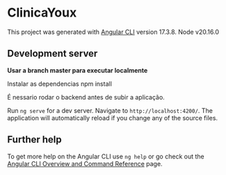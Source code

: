 # ClinicaYoux

This project was generated with [Angular CLI](https://github.com/angular/angular-cli) version 17.3.8.
Node v20.16.0

## Development server
**Usar a branch master para executar localmente**

Instalar as dependencias 
npm install 

É nessario rodar o backend antes de subir a aplicação. <br>

Run `ng serve` for a dev server. Navigate to `http://localhost:4200/`. The application will automatically reload if you change any of the source files.



## Further help

To get more help on the Angular CLI use `ng help` or go check out the [Angular CLI Overview and Command Reference](https://angular.io/cli) page.
